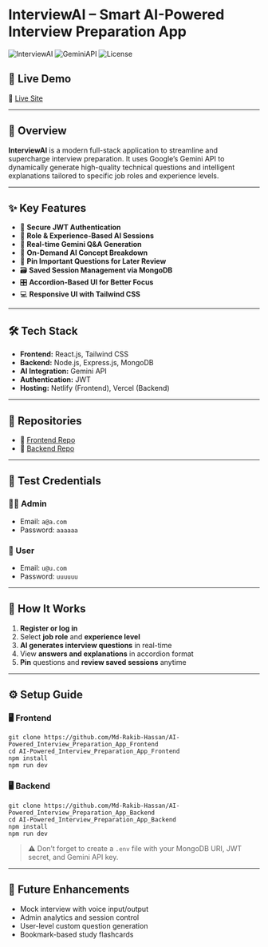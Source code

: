 # InterviewAI – Smart AI-Powered Interview Preparation App

![InterviewAI](https://img.shields.io/badge/MERN-FullStack-blue.svg)
![GeminiAPI](https://img.shields.io/badge/Gemini-API-green.svg)
![License](https://img.shields.io/badge/license-MIT-blue.svg)

## 🚀 Live Demo

🔗 [Live Site](https://beamish-queijadas-b9b74f.netlify.app/)

---

## 🧠 Overview

**InterviewAI** is a modern full-stack application to streamline and supercharge interview preparation. It uses Google’s Gemini API to dynamically generate high-quality technical questions and intelligent explanations tailored to specific job roles and experience levels.

---

## ✨ Key Features

- 🔐 **Secure JWT Authentication**  
- 🧠 **Role & Experience-Based AI Sessions**  
- 🤖 **Real-time Gemini Q&A Generation**  
- 💬 **On-Demand AI Concept Breakdown**  
- 📌 **Pin Important Questions for Later Review**  
- 🗃️ **Saved Session Management via MongoDB**  
- 🎛️ **Accordion-Based UI for Better Focus**  
- 💻 **Responsive UI with Tailwind CSS**

---

## 🛠 Tech Stack

- **Frontend:** React.js, Tailwind CSS  
- **Backend:** Node.js, Express.js, MongoDB  
- **AI Integration:** Gemini API  
- **Authentication:** JWT  
- **Hosting:** Netlify (Frontend), Vercel (Backend)

---

## 📁 Repositories

- 🔗 [Frontend Repo](https://github.com/Md-Rakib-Hassan/AI-Powered_Interview_Preparation_App_Frontend)
- 🔗 [Backend Repo](https://github.com/Md-Rakib-Hassan/AI-Powered_Interview_Preparation_App_Backend)

---

## 🔐 Test Credentials

### 🧑‍💼 Admin
- Email: `a@a.com`
- Password: `aaaaaa`

### 👤 User
- Email: `u@u.com`
- Password: `uuuuuu`

---

## 🧪 How It Works

1. **Register or log in**
2. Select **job role** and **experience level**
3. **AI generates interview questions** in real-time
4. View **answers and explanations** in accordion format
5. **Pin** questions and **review saved sessions** anytime

---

## ⚙️ Setup Guide

### 🖥️ Frontend

```
git clone https://github.com/Md-Rakib-Hassan/AI-Powered_Interview_Preparation_App_Frontend
cd AI-Powered_Interview_Preparation_App_Frontend
npm install
npm run dev
```

### 🖥️ Backend

```
git clone https://github.com/Md-Rakib-Hassan/AI-Powered_Interview_Preparation_App_Backend
cd AI-Powered_Interview_Preparation_App_Backend
npm install
npm run dev
```

> ⚠️ Don’t forget to create a `.env` file with your MongoDB URI, JWT secret, and Gemini API key.

---

## 🚀 Future Enhancements

- Mock interview with voice input/output
- Admin analytics and session control
- User-level custom question generation
- Bookmark-based study flashcards

